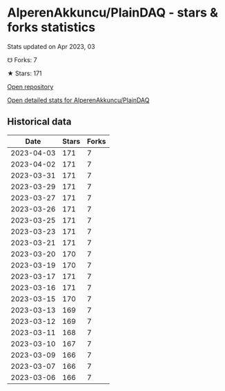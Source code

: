 # AlperenAkkuncu/PlainDAQ - stars & forks statistics

Stats updated on Apr 2023, 03

☋ Forks: 7

★ Stars: 171

[Open repository](https://github.com/AlperenAkkuncu/PlainDAQ)

[Open detailed stats for AlperenAkkuncu/PlainDAQ](https://reviewgithub.com/rep/AlperenAkkuncu/PlainDAQ)

## Historical data
| Date | Stars | Forks |
|------|-------|-------|
| 2023-04-03 | 171 | 7 | 
| 2023-04-02 | 171 | 7 | 
| 2023-03-31 | 171 | 7 | 
| 2023-03-29 | 171 | 7 | 
| 2023-03-27 | 171 | 7 | 
| 2023-03-26 | 171 | 7 | 
| 2023-03-25 | 171 | 7 | 
| 2023-03-23 | 171 | 7 | 
| 2023-03-21 | 171 | 7 | 
| 2023-03-20 | 170 | 7 | 
| 2023-03-19 | 170 | 7 | 
| 2023-03-17 | 171 | 7 | 
| 2023-03-16 | 171 | 7 | 
| 2023-03-15 | 170 | 7 | 
| 2023-03-13 | 169 | 7 | 
| 2023-03-12 | 169 | 7 | 
| 2023-03-11 | 168 | 7 | 
| 2023-03-10 | 167 | 7 | 
| 2023-03-09 | 166 | 7 | 
| 2023-03-07 | 166 | 7 | 
| 2023-03-06 | 166 | 7 | 

